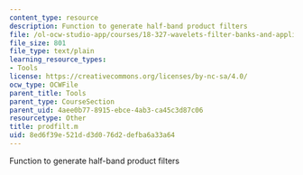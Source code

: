 ```yaml
---
content_type: resource
description: Function to generate half-band product filters
file: /ol-ocw-studio-app/courses/18-327-wavelets-filter-banks-and-applications-spring-2003/8ed6f39e521dd3d076d2defba6a33a64_prodfilt.m
file_size: 801
file_type: text/plain
learning_resource_types:
- Tools
license: https://creativecommons.org/licenses/by-nc-sa/4.0/
ocw_type: OCWFile
parent_title: Tools
parent_type: CourseSection
parent_uid: 4aee0b77-8915-ebce-4ab3-ca45c3d87c06
resourcetype: Other
title: prodfilt.m
uid: 8ed6f39e-521d-d3d0-76d2-defba6a33a64
---
```

Function to generate half-band product filters